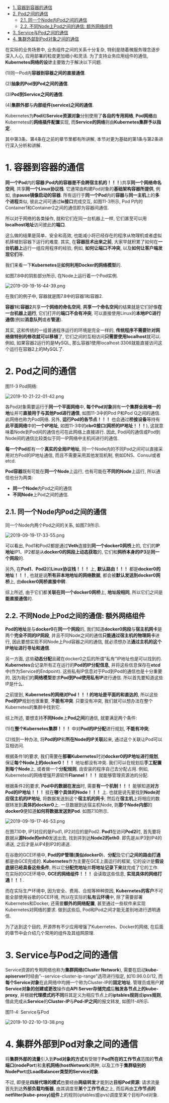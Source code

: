 
<!-- @import "[TOC]" {cmd="toc" depthFrom=1 depthTo=6 orderedList=false} -->

<!-- code_chunk_output -->

- [1. 容器到容器的通信](#1-容器到容器的通信)
- [2. Pod之间的通信](#2-pod之间的通信)
  - [2.1. 同一个Node内Pod之间的通信](#21-同一个node内pod之间的通信)
  - [2.2. 不同Node上Pod之间的通信: 额外网络组件](#22-不同node上pod之间的通信-额外网络组件)
- [3. Service与Pod之间的通信](#3-service与pod之间的通信)
- [4. 集群外部到Pod对象之间的通信](#4-集群外部到pod对象之间的通信)

<!-- /code_chunk_output -->

在实际的业务场景中, 业务组件之间的关系十分复杂, 特别是随着微服务理念逐步深入人心, 应用部署的粒度更加细小和灵活. 为了支持业务应用组件的通信, **Kubernetes网络的设计**主要致力于解决以下问题. 

(1)同一Pod内**容器到容器之间的直接通信**. 

(2)**抽象的Pod到Pod之间的通信**. 

(3)**Pod到Service之间的通信**. 

(4)**集群外部**与**内部组件(service)之间的通信**. 

Kubernetes为**Pod**和**Service资源对象**分别使用了**各自的专用网络**, **Pod网络**由Kubernetes的**网络插件配置**实现, 而**Service的网络**则由**Kubernetes集群予以指定**. 

其中第3条、第4条在之前的章节里都有所讲解, 本节对更为基础的第1条与第2条进行深入分析和讲解. 

# 1. 容器到容器的通信

**同一个Pod**内的**容器**(**Pod内的容器是不会跨宿主机的！！！**)共享**同一个网络命名空间**, 共享**同一个Linux协议栈**. 它通常由构建Pod对象的**基础架构容器所提供**, 例如, 由**pause镜像启动的容器**. 所有运行于**同一个Pod**内的**容器**与**同一主机**上的**多个进程**类似, 彼此之间可通过**lo接口**完成交互, 如图11\-3所示, Pod P内的Container1和Container2之间的通信即为容器间通信. 

所以对于网络的各类操作, 就和它们在同一台机器上一样, 它们甚至可以用**localhost地址**访问彼此的**端口**. 

这么做的结果是简单、安全和高效, 也能减小将已经存在的程序从物理机或者虚拟机移植到容器下运行的难度. 其实, 在**容器技术出来之前**, 大家早就积累了如何在**一台机器上**运行一组应用程序的经验, 例如, **如何让端口不冲突**, 以及**如何让客户端发现它们**等. 

我们来看一下**Kubernetes**是**如何利用Docker的网络模型**的. 

如图7.8中的阴影部分所示, 在Node上运行着一个Pod实例. 

![2019-09-19-16-44-39.png](./images/2019-09-19-16-44-39.png)

在我们的例子中, 容器就是图7.8中的容器1和容器2. 

**容器1**和**容器2**共享**一个网络的命名空间**, **共享一个命名空间**的结果就是它们好像**在一台机器上运行**, 它们打开的**端口不会有冲突**, 可以直接使用Linux的**本地IPC进行通信**(例如**消息队列**或者**管道**). 

其实, 这和传统的一组普通程序运行的环境是完全一样的, **传统程序不需要针对网络做特别的修改就可以移植**了, 它们之间的互相访问**只需要使用localhost**就可以. 例如, 如果容器2运行的是MySQL, 那么容器1使用localhost:3306就能直接访问这个运行在容器2上的MySQL了. 

# 2. Pod之间的通信

图11-3 Pod网络:

![2019-10-21-22-01-42.png](./images/2019-10-21-22-01-42.png)

各Pod对象需要运行于**同一个平面网络**中, **每个Pod对象**拥有**一个集群全局唯一的地**址并可**直接用于与其他Pod进行通信**, 如图11-3中的Pod P和Pod Q之间的通信. 此网络也称为Pod网络. 另外, **运行Pod的各节点！！！** 也会通过**桥接设备**等持有**此平面网络**中的**一个IP地址**, 如图11-3中的**cbr0接口(网桥的IP地址！！！**), 这就意味着Node到Pod间的通信也可在此网络上直接进行. 因此, Pod间的通信或Pod到Node间的通信比较类似于同一IP网络中主机间进行的通信. 

**每一个Pod**都有一个**真实的全局IP地址**, 同一个Node内的不同Pod之间可以直接采用对方Pod的IP地址通信, 而且不需要采用其他发现机制, 例如DNS、Consul或者etcd. 

**Pod容器**既有可能在**同一个Node**上运行, 也有可能在**不同的Node**上运行, 所以通信也分为两类: 

* **同一个Node**内Pod之间的通信
* **不同Node**上Pod之间的通信. 

## 2.1. 同一个Node内Pod之间的通信

同一个Node内两个Pod之间的关系, 如图7.9所示. 

![2019-09-19-17-33-55.png](./images/2019-09-19-17-33-55.png)

可以看出, Pod1和Pod2都是通过**Veth**连接到**同一个docker0网桥**上的, 它们的**IP地址**IP1、IP2都是从**docker0的网段上动态获取**的, 它们和**网桥本身的IP3**是**同一个网段**的. 

另外, 在**Pod1**、**Pod2**的**Linux协议栈！！！** 上, **默认路由！！！** 都是**docker0的地址！！！**, 也就是说**所有非本地地址的网络数据**, 都会被**默认发送到docker0网桥**上, 由**docker0网桥直接中转**. 

综上所述, 由于它们都**关联在同一个docker0网桥**上, **地址段相同**, 所以它们之间是**能直接通信**的. 

## 2.2. 不同Node上Pod之间的通信: 额外网络组件

**Pod的地址**是与**docker0**在**同一个网段**的, 我们知道**docker0网段**与**宿主机网卡**是两个**完全不同的IP网段**, 并且不同Node之间的通信**只能通过宿主机的物理网卡**进行, 因此要想实现不同Node上Pod容器之间的通信, 就必须想办法**通过主机的这个IP地址进行寻址和通信**. 

另一方面, 这些**动态分配**且藏在docker0之后的所谓”私有"IP地址也是可以找到的. **Kubernetes**会记录所有正在运行的**Pod的IP分配信息**, 并将这些信息保存在**etcd**中(作为Service的Endpoint). 这些私有IP信息对于Pod到Pod的通信也是十分重要的, 因为我们的**网络模型**要求**Pod到Pod使用私有IP**进行通信. 所以首先要知道这些IP是什么. 

之前提到, **Kubernetes的网络对Pod！！！的地址是平面的和直达的**, 所以这些**Pod的IP**规划也很重要, **不能有冲突**. 只要没有冲突, 我们就可以想办法在整个Kubernetes的集群中找到它. 

综上所述, 要想支持**不同Node**上**Pod之间**的通信, 就要满足两个条件: 

(1)在**整个Kubernetes集群！！！** 中对**Pod的IP分配**进行规划, **不能有冲突**; 

(2)找到一种办法, 将**Pod的IP**和**所在Node的IP关联**起来, 通过这个关联让Pod可以互相访问. 

根据条件1的要求, 我们需要在**部署Kubernetes**时对**docker0的IP地址进行规划**, 保证**每个Node上的docker0！！！** 地址都没有冲突. 我们可以在规划后**手工配置到每个Node**上, 或者做一个**分配规则**, 由安装的程序自己去分配占用. 例如, Kubernetes的网络增强开源软件**Flannel！！！** 就能够管理资源池的分配. 

根据条件2的要求, **Pod中的数据在发出**时, 需要**有一个机制！！！** 能够知道**对方Pod的IP地址！！！** 挂在**哪个具体的Node！！！** 上. 也就是说先要找到**Node对应宿主机的IP地址**, 将数据发送到这个**宿主机的网卡**, 然后在**宿主机**上将相应的数据转发到**具体的docker0**上. 一旦数据到达宿主机Node, 则**那个Node内部**的**docker0**便知道**如何将数据发送到Pod**. 如图7.10所示. 

![2019-09-19-17-46-53.png](./images/2019-09-19-17-46-53.png)

在图7.10中, IP1对应的是Pod1, IP2对应的是Pod2. **Pod1**在访问**Pod2**时, 首先要将数据从**源Node的eth0**发送出去, 找到并到达**Node2的eth0**. 即先是从IP3到IP4的递送, 之后才是从IP4到IP2的递送. 

在谷歌的GCE环境中, **Pod的IP管理(类似docker0**)、**分配**及它们**之间的路由打通**都是由GCE完成的. **Kubernetes**作为主要在GCE上面运行的框架, 它的设计是**假设底层已经具备这些条件**, 所以它**分配完地址**并**将地址记录下来**就完成了它的工作. 在实际的GCE环境中, **GCE的网络组件！！！** 会读取这些信息, **实现具体的网络打通！！！**. 

而在实际生产环境中, 因为安全、费用、合规等种种原因, **Kubernetes的客户**不可能全部使用谷歌的GCE环境, 所以在实际的**私有云环境**中, 除了需要部署Kubernetes和Docker, 还需要**额外的网络配置**, 甚至通过一些软件来实现Kubernetes对网络的要求. 做到这些后, Pod和Pod之间才能无差别地进行透明通信. 

为了达到这个目的, 开源界有不少应用增强了Kubernetes、Docker的网络, 在后面的章节中会介绍几个常用的组件及其组网原理. 

# 3. Service与Pod之间的通信

Service资源的专用网络也称为**集群网络(Cluster Network**), 需要在启动**kube\-apiserver**时经由”\-\-service\-cluster\-ip\-range"选项进行指定, 如10.96.0.0/12, 而**每个Service对象**在此网络中均拥一个称为Cluster-IP的**固定地址**. 管理员或用户**对Service对象的创建或更改**操作由**API Server存储完成**后**触发各节点上的kube\-proxy**, 并根据**代理模式的不同**将其定义为相应节点上的**iptables规则**或**ipvs规则**, 借此完成从**Service**的**Cluster\-IP**与**Pod\-IP之间**的报文转发, 如图11-4所示. 

图11-4: Service与Pod

![2019-10-22-10-13-38.png](./images/2019-10-22-10-13-38.png)

# 4. 集群外部到Pod对象之间的通信

将**集群外部的流量**引入到**Pod对象的方式**有受限于**Pod所在的工作节点**范围的**节点端口(nodePort**)和**主机网络(hostNetwork**)两种, 以及工作于**集群级别的NodePort**或**LoadBalancer类型的Service对象**. 

不过, 即便是**四层代理的模式**也要经由**两级转发**才能到达**目标Pod资源**: 请求流量首先到达**外部负载均衡器**, 由其调度至**某个工作节点**之上, 而后再由**工作节点的netfilter(kube\-proxy)组件**上的规则(iptables或ipvs)调度至某个目标Pod对象. 